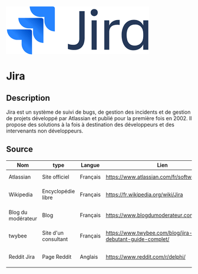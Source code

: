 ![JiraLogo](./jira.png)

# Jira

## Description

Jira est un système de suivi de bugs, de gestion des incidents et de gestion de projets développé par Atlassian et publié pour la première fois en 2002. Il propose des solutions à la fois à destination des développeurs et des intervenants non développeurs. 

## Source
|Nom|type|Langue|Lien|Description|Tags|Note|
|---|---|---|---|---|---|---|
|Atlassian|Site officiel|Français|https://www.atlassian.com/fr/software/jira|Site officiel de Jira|News|4 :star: |
|Wikipedia|Encyclopédie libre|Français|https://fr.wikipedia.org/wiki/Jira|Description générale de Jira|Infos|4 :star: |
|Blog du modérateur|Blog|Français|https://www.blogdumoderateur.com/tools/jira/|Description générale de Jira|Infos|3 :star: |
|twybee|Site d'un consultant|Français|https://www.twybee.com/blog/jira-software-debutant-guide-complet/|Tutoriel de démarrage avec Jira|Tuto|4 :star:|
|Reddit Jira|Page Reddit|Anglais|https://www.reddit.com/r/delphi/|Page Reddit de Jira|Tuto|4.5 :star:|
